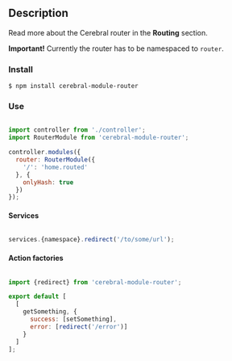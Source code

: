 ## Description
Read more about the Cerebral router in the **Routing** section.

**Important!** Currently the router has to be namespaced to `router`.

### Install
`$ npm install cerebral-module-router`

### Use

```javascript

import controller from './controller';
import RouterModule from 'cerebral-module-router';

controller.modules({
  router: RouterModule({
    '/': 'home.routed'
  }, {
    onlyHash: true
  })
});
```

#### Services

```javascript

services.{namespace}.redirect('/to/some/url');
```

#### Action factories

```javascript

import {redirect} from 'cerebral-module-router';

export default [
  [
    getSomething, {
      success: [setSomething],
      error: [redirect('/error')]
    }
  ]
];
```
